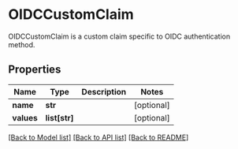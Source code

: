# OIDCCustomClaim

OIDCCustomClaim is a custom claim specific to OIDC authentication method.
## Properties
Name | Type | Description | Notes
------------ | ------------- | ------------- | -------------
**name** | **str** |  | [optional] 
**values** | **list[str]** |  | [optional] 

[[Back to Model list]](../README.md#documentation-for-models) [[Back to API list]](../README.md#documentation-for-api-endpoints) [[Back to README]](../README.md)


